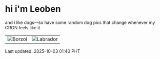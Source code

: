 # hi i'm Leoben

and i like dogs—so have some random dog pics that change whenever my CRON feels like it

|  |  |
|--------|----------|
| ![Borzoi](https://random-dog-vercel.vercel.app/api/random-borzoi?v=1759426828) | ![Labrador](https://random-dog-vercel.vercel.app/api/random-labrador?v=1759426828) |

Last updated: 2025-10-03 01:40 PHT
